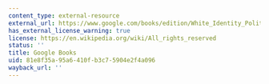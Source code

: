```yaml
---
content_type: external-resource
external_url: https://www.google.com/books/edition/White_Identity_Politics/ed6CDwAAQBAJ?hl=en&gbpv=1
has_external_license_warning: true
license: https://en.wikipedia.org/wiki/All_rights_reserved
status: ''
title: Google Books
uid: 81e8f35a-95a6-410f-b3c7-5904e2f4a096
wayback_url: ''
---
```

